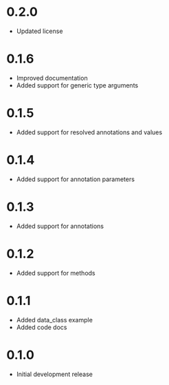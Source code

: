 # 0.2.0

- Updated license

# 0.1.6

- Improved documentation
- Added support for generic type arguments

# 0.1.5

- Added support for resolved annotations and values

# 0.1.4

- Added support for annotation parameters

# 0.1.3

- Added support for annotations

# 0.1.2

- Added support for methods

# 0.1.1

- Added data_class example
- Added code docs

# 0.1.0

- Initial development release